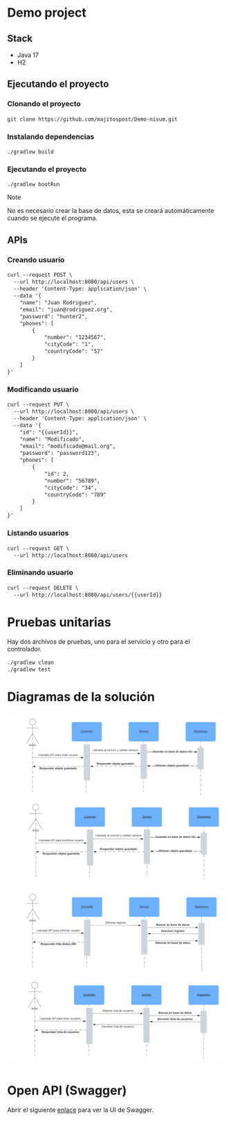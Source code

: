 # Demo project
## Stack
- Java 17
- H2
## Ejecutando el proyecto

### Clonando el proyecto
```shell
git clone https://github.com/majitospost/Demo-nisum.git
```
### Instalando dependencias
```shell
./gradlew build
```
### Ejecutando el proyecto
```shell
./gradlew bootRun
```
> [!NOTE]
> No es necesario crear la base de datos, esta se creará automáticamente cuando se ejecute el programa.
## APIs

### Creando usuario
```shell
curl --request POST \
  --url http://localhost:8080/api/users \
  --header 'Content-Type: application/json' \
  --data '{
	"name": "Juan Rodriguez",
	"email": "juan@rodriguez.org",
	"password": "hunter2",
	"phones": [
		{
			"number": "1234567",
			"cityCode": "1",
			"countryCode": "57"
		}
	]
}'
```
### Modificando usuario
```shell
curl --request PUT \
  --url http://localhost:8080/api/users \
  --header 'Content-Type: application/json' \
  --data '{
	"id": "{{userId}}",
	"name": "Modificado",
	"email": "modificado@mail.org",
	"password": "password123",
	"phones": [
		{
			"id": 2,
			"number": "56789",
			"cityCode": "34",
			"countryCode": "789"
		}
	]
}'
```
### Listando usuarios
```shell
curl --request GET \
  --url http://localhost:8080/api/users
```

### Eliminando usuario
```shell
curl --request DELETE \
  --url http://localhost:8080/api/users/{{userId}}
```

# Pruebas unitarias
Hay dos archivos de pruebas, uno para el servicio y otro para el controlador.
```shell
./gradlew clean
./gradlew test
```

# Diagramas de la solución

![](guardar-modificar.png)
![](eliminar-listar.png)

# Open API (Swagger)
Abrir el siguiente [enlace](http://localhost:8080/api/swagger-ui/index.html) para ver la UI de Swagger.
